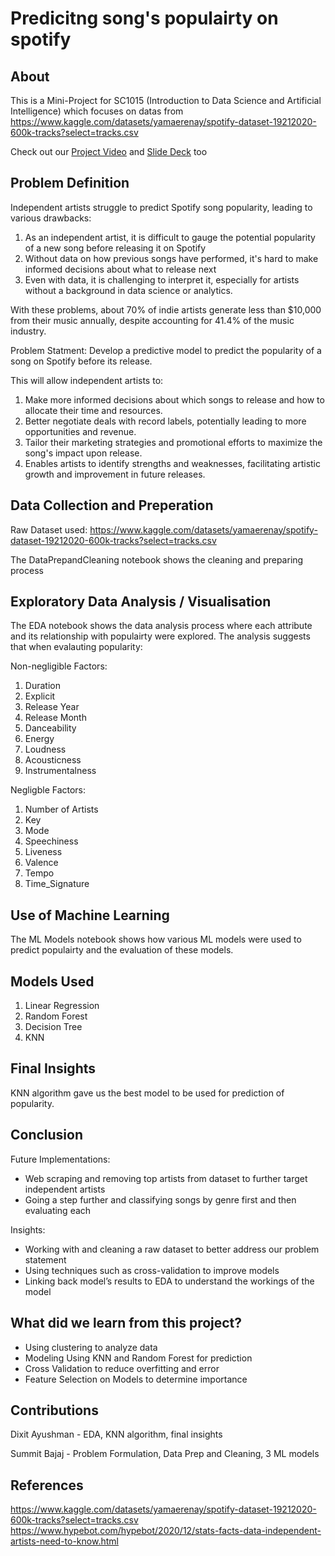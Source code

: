 # Predicitng song's populairty on spotify

## About

This is a Mini-Project for SC1015 (Introduction to Data Science and Artificial Intelligence) which focuses on datas from https://www.kaggle.com/datasets/yamaerenay/spotify-dataset-19212020-600k-tracks?select=tracks.csv

Check out our [Project Video](https://youtu.be/BEap-z8_gtE) and [Slide Deck](https://github.com/ayushmandixit2000/DSAI-Project/blob/main/DSAI%20Mini%20Project%20Slides.pdf) too

## Problem Definition

Independent artists struggle to predict Spotify song popularity, leading to various drawbacks:
  1. As an independent artist, it is difficult to gauge the potential popularity of a new song before releasing it on Spotify
  2. Without data on how previous songs have performed, it's hard to make informed decisions about what to release next
  3. Even with data, it is challenging to interpret it, especially for artists without a background in data science or analytics.

With these problems, about 70% of indie artists generate less than $10,000 from their music annually, despite accounting for 41.4% of the music industry.

Problem Statment: Develop a predictive model to predict the popularity of a song on Spotify before its release.

This will allow independent artists to:
  1. Make more informed decisions about which songs to release and how to allocate their time and resources.
  2. Better negotiate deals with record labels, potentially leading to more opportunities and revenue.
  3. Tailor their marketing strategies and promotional efforts to maximize the song's impact upon release.
  4. Enables artists to identify strengths and weaknesses, facilitating artistic growth and improvement in future releases.


## Data Collection and Preperation

Raw Dataset used: https://www.kaggle.com/datasets/yamaerenay/spotify-dataset-19212020-600k-tracks?select=tracks.csv

The DataPrepandCleaning notebook shows the cleaning and preparing process


## Exploratory Data Analysis / Visualisation

The EDA notebook shows the data analysis process where each attribute and its relationship with populairty were explored.
The analysis suggests that when evalauting popularity:

Non-negligible Factors:
1. Duration
2. Explicit 
3. Release Year 
4. Release Month 
5. Danceability 
6. Energy
7. Loudness
8. Acousticness
9. Instrumentalness

Negligble Factors:
1. Number of Artists
2. Key
3. Mode 
4. Speechiness
5. Liveness 
6. Valence 
7. Tempo 
9. Time_Signature

## Use of Machine Learning

The ML Models notebook shows how various ML models were used to predict populairty and the evaluation of these models.

## Models Used

1. Linear Regression
2. Random Forest
3. Decision Tree
4. KNN

## Final Insights

KNN algorithm gave us the best model to be used for prediction of popularity.

## Conclusion
Future Implementations:
- Web scraping and removing top artists from dataset to further target independent artists
- Going a step further and classifying songs by genre first and then evaluating each

Insights:
- Working with and cleaning a raw dataset to better address our problem statement  
- Using techniques such as cross-validation to improve models 
- Linking back model’s results to EDA to understand the workings of the model

## What did we learn from this project?
- Using clustering to analyze data
- Modeling Using KNN and Random Forest for prediction
- Cross Validation to reduce overfitting and error
- Feature Selection on Models to determine importance


## Contributions
Dixit Ayushman - EDA, KNN algorithm, final insights

Summit Bajaj - Problem Formulation, Data Prep and Cleaning, 3 ML models

## References
https://www.kaggle.com/datasets/yamaerenay/spotify-dataset-19212020-600k-tracks?select=tracks.csv
https://www.hypebot.com/hypebot/2020/12/stats-facts-data-independent-artists-need-to-know.html
